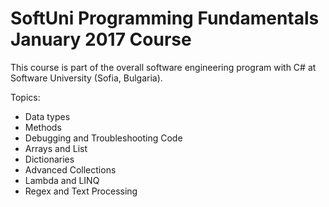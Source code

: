 # SoftUni Programming Fundamentals January 2017 Course

This course is part of the overall software engineering program with C# at Software University (Sofia, Bulgaria).

Topics:
- Data types
- Methods
- Debugging and Troubleshooting Code
- Arrays and List
- Dictionaries
- Advanced Collections
- Lambda and LINQ
- Regex and Text Processing



